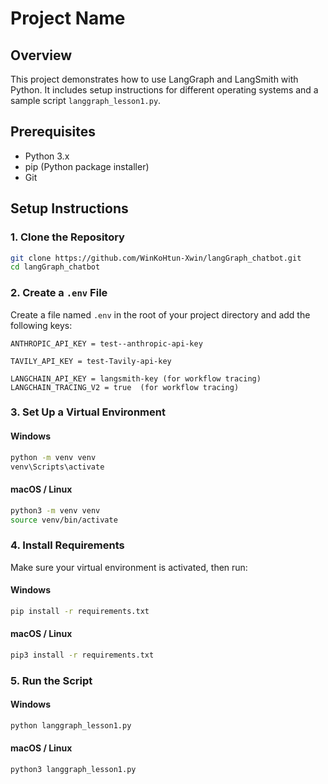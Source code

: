 
# Project Name

## Overview
This project demonstrates how to use LangGraph and LangSmith with Python. It includes setup instructions for different operating systems and a sample script `langgraph_lesson1.py`.

## Prerequisites
- Python 3.x
- pip (Python package installer)
- Git

## Setup Instructions

### 1. Clone the Repository
```bash
git clone https://github.com/WinKoHtun-Xwin/langGraph_chatbot.git
cd langGraph_chatbot
```

### 2. Create a `.env` File
Create a file named `.env` in the root of your project directory and add the following keys:
```
ANTHROPIC_API_KEY = test--anthropic-api-key

TAVILY_API_KEY = test-Tavily-api-key

LANGCHAIN_API_KEY = langsmith-key (for workflow tracing)
LANGCHAIN_TRACING_V2 = true  (for workflow tracing)
```

### 3. Set Up a Virtual Environment

#### Windows
```bash
python -m venv venv
venv\Scripts\activate
```

#### macOS / Linux
```bash
python3 -m venv venv
source venv/bin/activate
```

### 4. Install Requirements
Make sure your virtual environment is activated, then run:

#### Windows
```bash
pip install -r requirements.txt
```

#### macOS / Linux
```bash
pip3 install -r requirements.txt
```

### 5. Run the Script

#### Windows
```bash
python langgraph_lesson1.py
```

#### macOS / Linux
```bash
python3 langgraph_lesson1.py
```
